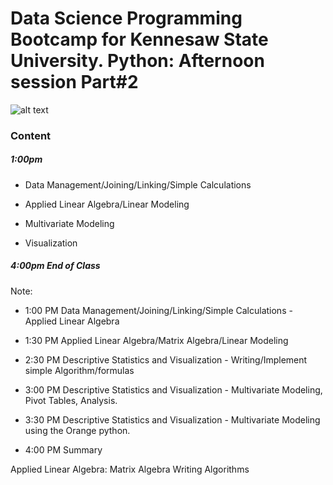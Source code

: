 # Data Science Programming Bootcamp for Kennesaw State University. Python: Afternoon session Part#2

![alt text](https://github.com/sb0709/bootcamp_KSU/blob/master/pictures/Analytics%20and%20Data%20Science%20Institute_logo.png?raw=true)


### Content
##### 1:00pm 
* Data Management/Joining/Linking/Simple Calculations

* Applied Linear Algebra/Linear Modeling

* Multivariate Modeling

* Visualization

##### 4:00pm End of Class

Note: 

* 1:00 PM Data Management/Joining/Linking/Simple Calculations - Applied Linear Algebra
* 1:30 PM Applied Linear Algebra/Matrix Algebra/Linear Modeling

* 2:30 PM Descriptive Statistics and Visualization - Writing/Implement simple Algorithm/formulas
* 3:00 PM Descriptive Statistics and Visualization - Multivariate Modeling, Pivot Tables, Analysis.
* 3:30 PM Descriptive Statistics and Visualization - Multivariate Modeling using the Orange python. 
* 4:00 PM Summary

Applied Linear Algebra:
Matrix Algebra
Writing Algorithms
